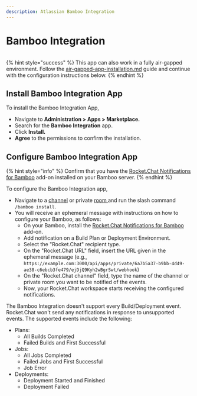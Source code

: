 ```yaml
---
description: Atlassian Bamboo Integration
---
```


# Bamboo Integration

<figure><img src="../../../../.gitbook/assets/Premium.svg" alt=""><figcaption></figcaption></figure>

{% hint style="success" %}
This app can also work in a fully air-gapped environment. Follow the [air-gapped-app-installation.md](../../../../setup-and-configure/rocket.chat-air-gapped-deployment/air-gapped-app-installation.md "mention") guide and continue with the configuration instructions below.
{% endhint %}

## Install Bamboo Integration App

To install the Bamboo Integration App,

* Navigate to **Administration > Apps > Marketplace.**
* Search for the **Bamboo Integration** app.
* Click **Install.**
* **Agree** to the permissions to confirm the installation.

## Configure Bamboo Integration App

{% hint style="info" %}
Confirm that you have the  [Rocket.Chat Notifications for Bamboo](https://marketplace.atlassian.com/apps/1220022/rocket-chat-notifications-for-bamboo?tab=overview\&hosting=server) add-on installed on your Bamboo server.
{% endhint %}

To configure the Bamboo Integration app,

* Navigate to a [channel](../../../../use-rocket.chat/user-guides/rooms/channels/) or private [room ](../../../../use-rocket.chat/workspace-administration/rooms.md)and run the slash command `/bamboo install`.&#x20;
* You will receive an ephemeral message with instructions on how to configure your Bamboo, as follows:
  * On your Bamboo, install the [Rocket.Chat Notifications for Bamboo](https://marketplace.atlassian.com/apps/1220022/rocket-chat-notifications-for-bamboo) add-on.
  * Add notification on a Build Plan or Deployment Environment.
  * Select the "Rocket.Chat" recipient type.
  * On the "Rocket.Chat URL" field, insert the URL given in the ephemeral message (e.g., `https://example.com:3000/api/apps/private/6a7b5a37-b9bb-4d49-ae38-c6ebcb3fe479/ejDjQ9Kyh2wBgrSwt/webhook`)
  * On the "Rocket.Chat channel" field, type the name of the channel or private room you want to be notified of the events.
  * Now, your Rocket.Chat workspace starts receiving the configured notifications.

The Bamboo Integration doesn't support every Build/Deployment event. Rocket.Chat won't send any notifications in response to unsupported events. The supported events include the following:

* Plans:
  * All Builds Completed
  * Failed Builds and First Successful
* Jobs:
  * All Jobs Completed
  * Failed Jobs and First Successful
  * Job Error
* Deployments:
  * Deployment Started and Finished
  * Deployment Failed
